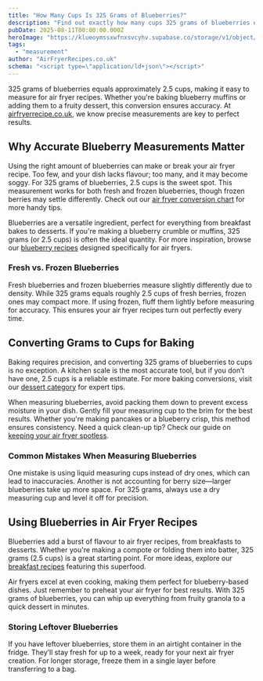 ```yaml
---
title: "How Many Cups Is 325 Grams of Blueberries?"
description: "Find out exactly how many cups 325 grams of blueberries equals for perfect air fryer recipes every time."
pubDate: 2025-08-11T00:00:00.000Z
heroImage: "https://klueoymssxwfnxsvcyhv.supabase.co/storage/v1/object/public/md/how-many-cups-is-325-grams-of-blueberries-0e5e20f3.webp"
tags:
  - "measurement"
author: "AirFryerRecipes.co.uk"
schema: "<script type=\"application/ld+json\"></script>"
---
```


<p>325 grams of blueberries equals approximately 2.5 cups, making it easy to measure for air fryer recipes. Whether you're baking blueberry muffins or adding them to a fruity dessert, this conversion ensures accuracy. At <a href=https://www.airfryerrecipe.co.uk>airfryerrecipe.co.uk</a>, we know precise measurements are key to perfect results.</p>  

<h2>Why Accurate Blueberry Measurements Matter</h2>  
<p>Using the right amount of blueberries can make or break your air fryer recipe. Too few, and your dish lacks flavour; too many, and it may become soggy. For 325 grams of blueberries, 2.5 cups is the sweet spot. This measurement works for both fresh and frozen blueberries, though frozen berries may settle differently. Check out our <a href=https://www.airfryerrecipe.co.uk/air-fryer-conversion-chart>air fryer conversion chart</a> for more handy tips.</p>  

<p>Blueberries are a versatile ingredient, perfect for everything from breakfast bakes to desserts. If you're making a blueberry crumble or muffins, 325 grams (or 2.5 cups) is often the ideal quantity. For more inspiration, browse our <a href=https://www.airfryerrecipe.co.uk/recipes>blueberry recipes</a> designed specifically for air fryers.</p>  

<h3>Fresh vs. Frozen Blueberries</h3>  
<p>Fresh blueberries and frozen blueberries measure slightly differently due to density. While 325 grams equals roughly 2.5 cups of fresh berries, frozen ones may compact more. If using frozen, fluff them lightly before measuring for accuracy. This ensures your air fryer recipes turn out perfectly every time.</p>  

<h2>Converting Grams to Cups for Baking</h2>  
<p>Baking requires precision, and converting 325 grams of blueberries to cups is no exception. A kitchen scale is the most accurate tool, but if you don’t have one, 2.5 cups is a reliable estimate. For more baking conversions, visit our <a href=https://www.airfryerrecipe.co.uk/recipe-category/dessert>dessert category</a> for expert tips.</p>  

<p>When measuring blueberries, avoid packing them down to prevent excess moisture in your dish. Gently fill your measuring cup to the brim for the best results. Whether you're making pancakes or a blueberry crisp, this method ensures consistency. Need a quick clean-up tip? Check our guide on <a href=https://www.airfryerrecipe.co.uk/air-fryer-cleaner>keeping your air fryer spotless</a>.</p>  

<h3>Common Mistakes When Measuring Blueberries</h3>  
<p>One mistake is using liquid measuring cups instead of dry ones, which can lead to inaccuracies. Another is not accounting for berry size—larger blueberries take up more space. For 325 grams, always use a dry measuring cup and level it off for precision.</p>  

<h2>Using Blueberries in Air Fryer Recipes</h2>  
<p>Blueberries add a burst of flavour to air fryer recipes, from breakfasts to desserts. Whether you're making a compote or folding them into batter, 325 grams (2.5 cups) is a great starting point. For more ideas, explore our <a href=https://www.airfryerrecipe.co.uk/recipe-category/breakfast>breakfast recipes</a> featuring this superfood.</p>  

<p>Air fryers excel at even cooking, making them perfect for blueberry-based dishes. Just remember to preheat your air fryer for best results. With 325 grams of blueberries, you can whip up everything from fruity granola to a quick dessert in minutes.</p>  

<h3>Storing Leftover Blueberries</h3>  
<p>If you have leftover blueberries, store them in an airtight container in the fridge. They’ll stay fresh for up to a week, ready for your next air fryer creation. For longer storage, freeze them in a single layer before transferring to a bag.</p>